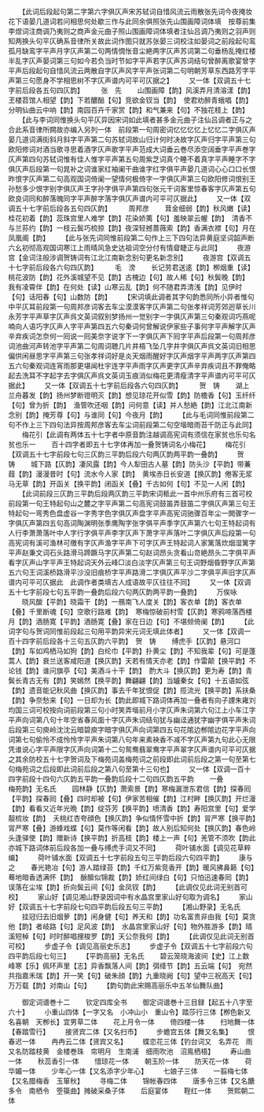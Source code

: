 <!-- { "loadSidebar": true } -->
　　【此词后段起句第二字第六字俱仄声宋苏轼词自惜风流云雨散张先词今夜掩妆花下语晏几道词若问相思何处歇三作与此同余俱照张先山围画障词体填　按尊前集李煜词注商调乃夷则之商声金元曲子照山围画障词体填者注仙吕调乃夷则之羽声则知两换头句平仄确系音律所关故此词作图只就苏张晏三词校注如晏词之前段起句鸾孤月缺鸾字平声月字仄声第二句两情惆怅音尘絶两字仄声苏词第二句垂杨乱掩红楼半乱字仄声晏词第三句如今若负当时节如字平声若字仄声苏词结句曾醉离歌宴曾字平声后段起句自惜风流云两散自字仄声风字平声张词第二句明朝芳草东西路芳字平声第三句愿身不学相思树不字仄声谱内可平可仄据之】
　　又一体【双调五十七字前后段各五句四仄韵】　　　张　先
　　山围画障【韵】风溪弄月清溶漾【韵】玊楼苕馆人相望【韵】下若醲醅【句】竞欲金钗当【韵】　使君劝醉青蛾唱【韵】分明仙曲云中响【韵】南园百卉千家赏【韵】和气兼来【句】不独花枝上【韵】
　　【此与李词同惟换头句平仄异因宋词如此填者甚多金元曲子注仙吕调者正与之合此系音律所闗故亦编入另列一体　前段第一句周密词忆忆忆忆上忆忆二字俱仄声晏几道词满街斜月斜字平声第二句苏轼词故山归计何时决故字仄声归字平声第三句欧阳修词对酒当歌寻思着酒字仄声歌字平声范成大词垂云巻尽添空阔垂字平声巻字仄声第四句苏轼词惟有佳人惟字平声第五句周紫芝词真个睡不着真字平声睡字不字俱仄声后段第一句晁补之词谁家红袖阑干曲谁字红字俱平声晏几道词心心口口长恨昨恨字仄声第二句高观国词倚阑一望情何极倚字一字俱仄声第三句欧阳修词恨别王孙愁多少恨字别字俱仄声王字孙字俱平声第四句张元干词客里惊春客字仄声第五句欧良词同和醉落魄同字平声醉字落字俱仄声谱内可平可仄据此】
　　又一体【双调五十七字前后段各五句四仄韵】　　　周邦彦
　　茸金细弱【韵】秋风嫩【读】桂花初着【韵】蕊珠宫里人难学【韵】花染娇荑【句】羞映翠云幄【韵】　清香不与兰荪约【韵】一枝云鬓巧梳掠【韵】夜深轻撼蔷薇索【韵】香满衣襟【句】月在凤凰阁【韵】
　　【此与张先词同惟前段第二句作上三下四句法异黄庭坚词韶声断六幺初彻高观国词寒江上雨晴风急史达祖词空分付有情睂睫正与此同】
　　夜游宫【金词注般涉调贺铸词有江北江南新念别句更名新念别】
　　夜游宫【双调五十七字前后段各六句四仄韵】　　　毛　滂
　　长记劳君送逺【韵】栁烟重【读】桃花波防【韵】花外溪城望不见【韵】古槐边【句】故人稀【句】秋鬓晚【韵】　我有凌霄伴【韵】在何处【读】山寒云乱【韵】何不随君弄清浅【韵】见伊时【句】话阳春【句】山数防【韵】
　　【宋词填此调者其字句韵悉同所小异者惟句中平仄耳前段第一句周邦彦词客去车尘漠漠客字仄声第二句张孝祥词芳郊迥草长川永芳字平声草字仄声呉文英词叙别梦扬州一觉别字一字俱仄声第三句秦观词巧燕呢喃向人语巧字仄声人字平声第四五六句秦词何曾解说伊家些子事何字平声解字仄声辛弃疾词怎奈何一囘说一囘美奈字说字下一字俱仄声下囘字平声后段第一句周邦彦词池曲河声转池字平声第二句周词聴几片井梧飞坠几字井字俱仄声呉文英词旧相思偏供闲昼思字平声第三句张孝祥词好是炎天烟雨醒好字仄声烟字平声两字仄声第四五六句秦观词连宵雨那更堪闻杜宇连字平声雨字仄声更字仄声辛弃疾词且不罪俺略起去洗耳不字起字去字俱仄声呉文英词玉痕消似梅花更清瘦清字平声谱内可平可仄据此】
　　又一体【双调五十七字前后段各六句四仄韵】　　　贺　铸
　　湖上兰舟暮发【韵】扬州梦断镫明灭【韵】想见琼花开似雪【韵】防檐香【句】玉纤纤【句】曾为折【韵】　渔管吹还咽【韵】问何意【读】并人愁絶【韵】江北江南新念别【韵】掩芳尊【句】与谁同【句】今夜月【韵】
　　【此与毛词同惟前段第二句不作上三下四句法异按周邦彦客去车尘词前段第二句空堦暗雨苔千防正与此同】
　　梅花引【此调有两体五十七字者中原音韵注越调高宪词有须信在家贫也乐句名贫也乐一
　　百十四字者即五十七字体再加一叠贺铸词名小梅花】
　　梅花引【双调五十七字前段七句三仄韵三平韵后段六句两仄韵两平韵一叠韵】
　　贺　铸
　　城下路【仄韵】凄风露【韵】今人犁田古人墓【韵】防头沙【平韵】带蒹葭【韵】漫漫昔时【句】流水今人家【韵】　黄埃赤日长安道【换仄韵】倦客无浆马无草【韵】开函关【换平韵】闭函关【叠】千古如何【句】不见一人闲【韵】
　　【此词前段三仄韵三平韵后段两仄韵三平韵宋词秪此一首中州乐府有三首可校前段第一句王特起句山之麓之字平声第二句高宪词鼓笛弄鼓笛二字俱仄声第三句王特起句一弯秀色盘虚谷一字秀字色字俱仄声盘字平声高宪词驰骤百年尘一閧骤字一字俱仄声第四五句高词陶渊明张季鹰陶字张字俱平声季字仄声第六七句王特起词有人行李萧萧落叶中人字行字俱平声李字仄声下萧字平声落叶二字俱仄声后段第一句高宪词有溪可渔林可缴有字仄声渔字平声下可字仄声王特起词人家篱落炊烟湿篱字平声赵秉文词石头路滑马蹄蹶马字仄声第二句赵词昂头贪看山竒絶昂头二字俱平声看字仄声山字平声王特起词天外云峰□淡白淡字仄声第三句王词野烟昏野字仄声第五六句王词溪桥路滑平沙没旧痕桥字平声路滑二字俱仄声平沙二字俱平声旧字仄声谱内可平可仄据此　此调作者类填古人成语故平仄往往不同】
　　又一体【双调五十七字前段七句五平韵一叠韵后段六句两仄韵两平韵一叠韵】
　　万俟咏
　　晓风酸【平韵】晓霜干【韵】一鴈南飞人度关【韵】客衣单【韵】客衣单【叠】千里断魂【句】空歌行路难【韵】　寒梅惊破前村雪【仄韵】寒鸦啼落西楼月【韵】酒肠寛【平韵】酒肠寛【叠】家在日边【句】不堪频倚阑【韵】
　　【此词字句与贺词同惟前段起三句用平韵异宋元词无填此体者】
　　又一体【双调一百十四字前后段各十三句五仄韵六平韵】　贺　铸
　　缚虎手【仄韵】悬河口【韵】车如鸡栖马如狗【韵】白纶巾【平韵】扑黄尘【韵】不知我辈【句】可是蓬蒿人【韵】衰兰送客咸阳道【换仄韵】天若有情天亦老【韵】作雷颠【换平韵】不论钱【韵】谁问旗亭【句】美酒斗十干【韵】　酌大斗【换仄韵】更为寿【韵】青鬓长青古无有【韵】笑嫣然【换平韵】舞翩翩【韵】当罏秦女【句】十五语如弦【韵】遗音能记秋风曲【换仄韵】事去千年犹恨促【韵】揽流光【换平韵】系扶桑【韵】争奈愁来【句】一日却为长【韵此即城下路词体再加一叠者有向子諲朱雍刘均国三词可校按向词前段第三句小时笑弄堦前月小字仄声朱词第六句江上小车江字平声向词第八句十年空省春风面十字仄声朱词结句犹与幽迳通犹字幽字俱平声朱词后段第三句庾岭沈沈云暗碧庾字暗字俱仄声向词第四五句花隂边栁隂边花字平声向词第七句偷怜不成怜怜字平声朱词第八句年来素袂香不减不字仄声第九句此心无限凭谁说心字平声限字仄声向词第十二句鸳鸯翡翠鸯字平声翠字仄声谱内可平可仄据之其余防校五十七字贺词及下梅苑词盖梅苑词之前段即此词前后段之第一句至第七句梅苑词之后段即此词前后段之第八句至第十三句也】
　　又一体【双调一百十四字前段十四句六仄韵五平韵一叠韵后段十二句四仄韵五平韵
　　一叠　　　　　　　　梅苑韵】无名氏
　　园林静【仄韵】萧索景【韵】寒梅漏泄东君信【韵】探春囘【平韵】探春囘【叠】四时却被【句】伊家苦相催【韵】江村畔【换仄韵】开烂漫【韵】看看又近年光晩【韵】绽芬芳【换平韵】喷清香【韵】寿阳宫里【句】爱学靓梳妆【韵】　夭桃红杏夸顔色【换仄韵】争似情怀雪中折【韵】冐严寒【换平韵】冐严寒【叠】游蜂戏蝶【句】莫作等闲看【韵】故人别后知何处【换仄韵】春色岭头逢驿使【韵】赠新诗【换平韵】折高枝【韵】楼上一声【句】羌管不须吹【韵此亦城下路词体前后段各加一叠与缚虎手词又不同】
　　荷叶铺水面【调见花草粹编】
　　荷叶铺水面【双调五十七字前段五句三平韵后段六句四平韵】
　　康与之
　　春光艳冶【句】游人踏绿苔【韵】千红万紫竞香开【韵】暖风拂鼻籁【句】蓦地暗香透满怀【韵】　酴醿似锦裁【韵】娇红间绿白【句】只怕迅速春囘【韵】误落在尘埃【韵】折向鬓云间【句】金凤钗【韵】
　　【此调仅见此词无别首可校】
　　家山好【调见湘山野录因词中有水晶宫里家山好句取为调名】
　　家山好【双调五十七字前段七句四平韵后段五句三平韵】
　　【湘山野录】无名氏
　　挂冠归去旧烟萝【韵】闲身健【句】养天和【韵】功名富贵非由我【句】莫贪他【韵】者岐路【句】足风波【韵】　水晶宫里家山好【句】物外胜游多【韵】晴溪短棹【句】时时醉唱捚梭罗【韵】天公奈我何【韵】
　　【此调仅见此词无别首可校】
　　步虚子令【调见高丽史乐志】
　　步虚子令【双调五十七字前段六句四平韵后段七句三】
　　【平韵高丽】无名氏
　　碧云笼晓海波间【史】江上数峰寒【乐】佩环声里【志】异香飘落人间【韵】弭绛节【韵】五云端【句】　宛然共指嘉禾瑞【韵】开一笑【句】破朱顔【韵】九重晓阙【句】望中三祝高天【句】万万载【韵】对南山【句】
　　【韵句韵此宋赐高丽乐中五羊仙舞队曲】







　　御定词谱巻十二
　　钦定四库全书
　　御定词谱巻十三目録【起五十八字至六十】
　　小重山四体【一字又名　小冲山小　重山令】踏莎行三体【栁色新又　名喜朝　天栁长】宜男草二体
　　花上月令一体
　　倚四楼一体
　　扫地舞一体【春踏雪行】
　　接贤宾二体【又名扫市】
　　步蟾宫五体【舞又名集】
　　恨春迟一体
　　冉冉云二体【贤宾又名】
　　蝶恋花三体【钓台词又　名弄花　雨又名防踏枝黄　金楼巻珠　帘明月　生南浦　细雨吹池　沼鳯栖梧】
　　寿山曲一体
　　秋蕊香引一体
　　惜琼花一体
　　朝玉阶一体
　　防天花一体
　　荷华媚一体
　　少年心一体【又名添字少年心】
　　七娘子三体
　　一翦梅七体【又名腊梅香　玉箪秋】
　　寻梅二体
　　锦帐春四体
　　唐多令三体【又名餹多令　南栖令　箜篌曲】摊破采桑子体
　　后庭宴体
　　鞓红一体
　　贺熙朝二体
